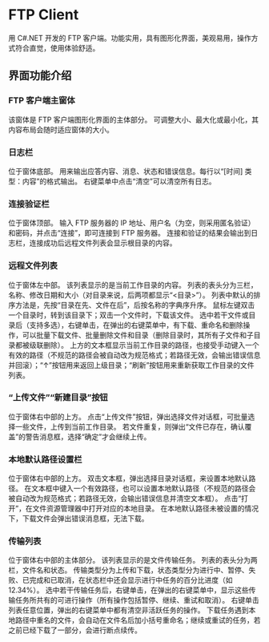 # FTP Client

用 C#.NET 开发的 FTP 客户端。功能实用，具有图形化界面，美观易用，操作方式符合直觉，使用体验舒适。

## 界面功能介绍

### FTP 客户端主窗体
该窗体是 FTP 客户端图形化界面的主体部分。
可调整大小、最大化或最小化，其内容布局会随时适应窗体的大小。

### 日志栏
位于窗体底部。
用来输出应答内容、消息、状态和错误信息。每行以“[时间] 类型：内容”的格式输出。
右键菜单中点击“清空”可以清空所有日志。

### 连接验证栏
位于窗体顶部。
输入 FTP 服务器的 IP 地址、用户名（为空，则采用匿名验证）和密码，并点击“连接”，即可连接到 FTP 服务器。
连接和验证的结果会输出到日志栏，连接成功后远程文件列表会显示根目录的内容。

### 远程文件列表
位于窗体左中部。
该列表显示的是当前工作目录的内容。
列表的表头分为三栏，名称、修改日期和大小（对目录来说，后两项都显示“<目录>”）。
列表中默认的排序方法是，先按“目录在先、文件在后”，后按名称的字典序升序。
鼠标左键双击一个目录时，转到该目录下；双击一个文件时，下载该文件。
选中若干文件或目录后（支持多选），右键单击，在弹出的右键菜单中，有下载、重命名和删除操作，可以批量下载文件、批量删除文件和目录（删除目录时，其所有子文件和子目录都被级联删除）。
上方的文本框显示当前工作目录的路径，也接受手动键入一个有效的路径（不规范的路径会被自动改为规范格式；若路径无效，会输出错误信息并回滚）；“↑”按钮用来返回上级目录；“刷新”按钮用来重新获取工作目录的文件列表。

### “上传文件”“新建目录”按钮
位于窗体右中部的上方。
点击“上传文件”按钮，弹出选择文件对话框，可批量选择一些文件，上传到当前工作目录。
若文件重复，则弹出“文件已存在，确认覆盖”的警告消息框，选择“确定”才会继续上传。

### 本地默认路径设置栏
位于窗体右中部的上方。
双击文本框，弹出选择目录对话框，来设置本地默认路径。
在文本框中键入一个有效路径，也可以设置本地默认路径（不规范的路径会被自动改为规范格式；若路径无效，会输出错误信息并清空文本框）。
点击“打开”，在文件资源管理器中打开对应的本地目录。
在本地默认路径未被设置的情况下，下载文件会弹出错误消息框，无法下载。

### 传输列表
位于窗体右中部的主体部分。
该列表显示的是文件传输任务。
列表的表头分为两栏，文件名和状态。
传输类型分为上传和下载，状态类型分为进行中、暂停、失败、已完成和已取消，在状态栏中还会显示进行中任务的百分比进度（如12.34%）。
选中若干传输任务后，右键单击，在弹出的右键菜单中，显示这些传输任务所共有的可进行操作（所有操作包括暂停、继续、重试和取消）。
右键单击列表任意位置，弹出的右键菜单中都有清空非活跃任务的操作。
下载任务遇到本地路径中重名的文件，会自动在文件名后加小括号重命名；继续或重试的任务，若之前已经下载了一部分，会进行断点续传。
